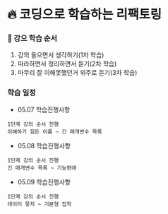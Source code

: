 # 🔥 코딩으로 학습하는 리팩토링

### 📖 강으 학습 순서
1. 강의 들으면서 생각하기(1차 학습)
2. 따라하면서 정리하면서 듣기(2차 학습)
3. 마무리 잘 이해못했던거 위주로 듣기(3차 학습)


### 학습 일정

- 05.07 학습진행사항
```
1단계 강의 순서 진행
이해하기 힘든 이름 ~ 긴 매개변수 목록
```

- 05.08 학습진행사항
```
1단계 강의 순서 진행
긴 매개변수 목록 ~ 기능편애
```

- 05.09 학습진행사항
```
1단계 강의 순서 진행
데이터 뭉치 ~ 기본형 집착
```
